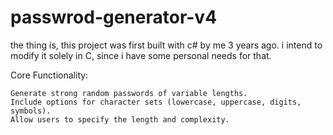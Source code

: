 # passwrod-generator-v4

the thing is, this project was first built with c# by me 3 years ago. i intend to modify it solely in C, since i have some personal needs for that.

Core Functionality:

    Generate strong random passwords of variable lengths.
    Include options for character sets (lowercase, uppercase, digits, symbols).
    Allow users to specify the length and complexity.